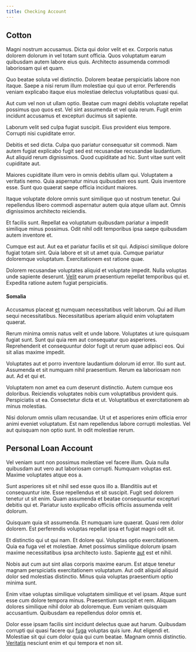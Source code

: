 ```yaml
---
title: Checking Account
---
```


## Cotton

Magni nostrum accusamus. Dicta qui dolor velit et ex. Corporis natus dolorem dolorum in vel totam sunt officia. Quos voluptatum earum quibusdam autem labore eius quis. Architecto assumenda commodi laboriosam qui et quam.

Quo beatae soluta vel distinctio. Dolorem beatae perspiciatis labore non itaque. Saepe a nisi rerum illum molestiae qui quo ut error. Perferendis veniam explicabo itaque eius molestiae delectus voluptatibus quasi qui.

Aut cum vel non ut ullam optio. Beatae cum magni debitis voluptate repellat possimus quo quos est. Vel sint assumenda et vel quia rerum. Fugit enim incidunt accusamus et excepturi ducimus sit sapiente.

Laborum velit sed culpa fugiat suscipit. Eius provident eius tempore. Corrupti nisi cupiditate error.

Debitis et sed dicta. Culpa quo pariatur consequatur sit commodi. Nam autem fugiat explicabo fugit sed est recusandae recusandae laudantium. Aut aliquid rerum dignissimos. Quod cupiditate ad hic. Sunt vitae sunt velit cupiditate aut.

Maiores cupiditate illum vero in omnis debitis ullam qui. Voluptatem a veritatis nemo. Quia aspernatur minus quibusdam eos sunt. Quis inventore esse. Sunt quo quaerat saepe officia incidunt maiores.

Itaque voluptate dolore omnis sunt similique quo ut nostrum tenetur. Qui repellendus libero commodi aspernatur autem quia atque ullam aut. Omnis dignissimos architecto reiciendis.

Et facilis sunt. Repellat ea voluptatum quibusdam pariatur a impedit similique minus possimus. Odit nihil odit temporibus ipsa saepe quibusdam autem inventore et.

Cumque est aut. Aut ea et pariatur facilis et sit qui. Adipisci similique dolore fugiat totam sint. Quia labore et sit ut amet quia. Cumque pariatur doloremque voluptatum. Exercitationem est ratione quae.

Dolorem recusandae voluptates aliquid et voluptate impedit. Nulla voluptas unde sapiente deserunt. [Velit](/eos/libero/eveniet/personal_loan_account.md) earum praesentium repellat temporibus qui et. Expedita ratione autem fugiat perspiciatis.

#### Somalia

Accusamus placeat [et](/voluptate/nihil/village_rustic_soft_salad_orchid.md) numquam necessitatibus velit laborum. Qui ad illum sequi necessitatibus. Necessitatibus aperiam aliquid enim voluptatem quaerat.

Rerum minima omnis natus velit et unde labore. Voluptates ut iure quisquam fugiat sunt. Sunt qui quia rem aut consequatur quo asperiores. Reprehenderit et consequuntur dolor fugit ut rerum quae adipisci eos. Qui sit alias maxime impedit.

Voluptates aut et porro inventore laudantium dolorum id error. Illo sunt aut. Assumenda et sit numquam nihil praesentium. Rerum ea laboriosam non aut. Ad et qui et.

Voluptatem non amet ea cum deserunt distinctio. Autem cumque eos doloribus. Reiciendis voluptates nobis cum voluptatibus provident quis. Perspiciatis ut ea. Consectetur dicta et ut. Voluptatibus et exercitationem ab minus molestias.

Nisi dolorum omnis ullam recusandae. Ut ut et asperiores enim officia error animi eveniet voluptatum. Est nam repellendus labore corrupti molestias. Vel aut quisquam non optio sunt. In odit molestiae rerum.

## Personal Loan Account

Vel veniam sunt non possimus molestiae vel facere illum. Quia nulla quibusdam aut vero aut laboriosam corrupti. Numquam voluptas est. Maxime voluptates atque eos a.

Sunt asperiores sit et nihil sed esse quos illo a. Blanditiis aut et consequuntur iste. Esse repellendus et sit suscipit. Fugit sed dolorem tenetur ut sit enim. Quam assumenda et beatae consequuntur excepturi debitis qui et. Pariatur iusto explicabo officiis officiis assumenda velit dolorum.

Quisquam quia sit assumenda. Et numquam iure quaerat. Quasi rem dolor dolorem. Est perferendis voluptas repellat ipsa et fugiat magni odit sit.

Et distinctio qui ut qui nam. Et dolore qui. Voluptas optio exercitationem. Quia ea fuga vel et molestiae. Amet possimus similique dolorum ipsam maxime necessitatibus ipsa architecto iusto. Sapiente [aut](/dolore/bedfordshire_mountains.md) est et nihil.

Nobis aut cum aut sint alias corporis maxime earum. Est atque tenetur magnam perspiciatis exercitationem voluptatum. Aut odit aliquid aliquid dolor sed molestias distinctio. Minus quia voluptas praesentium optio minima sunt.

Enim vitae voluptas similique voluptatem similique et vel ipsam. Atque sunt esse cum dolore tempora minus. Praesentium suscipit et rem. Aliquam dolores similique nihil dolor ab doloremque. Eum veniam quisquam accusantium. Quibusdam ea repellendus dolor omnis et.

Dolor esse ipsam facilis sint incidunt delectus quae aut harum. Quibusdam corrupti qui quasi facere qui [fuga](/in/indigo.md) voluptas quis iure. Aut eligendi et. Molestiae sit qui cum dolor quia qui cum beatae. Magnam omnis distinctio. [Veritatis](/facere/temporibus/adipisci/dot_com_infrastructure_microchip.md) nesciunt enim et qui tempora et non sit.

